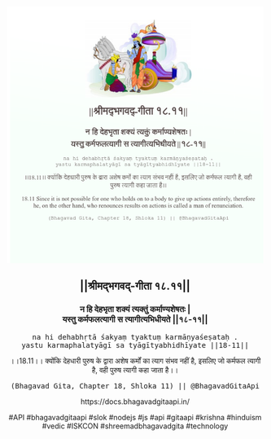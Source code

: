 <img src="../../asset/BG_18_11.png"/>
<center><h2>||श्रीमद्‍भगवद्‍-गीता १८.११||</h2>
<h3>न हि देहभृता शक्यं त्यक्तुं कर्माण्यशेषतः |<br/>यस्तु कर्मफलत्यागी स त्यागीत्यभिधीयते ||१८-११||</h3>
<pre>na hi dehabhṛtā śakyaṃ tyaktuṃ karmāṇyaśeṣataḥ .<br/>yastu karmaphalatyāgī sa tyāgītyabhidhīyate ||18-11||</pre>
<p>।।18.11।। क्योंकि देहधारी पुरुष के द्वारा अशेष कर्मों का त्याग संभव नहीं है, इसलिए जो कर्मफल त्यागी है, वही पुरुष त्यागी कहा जाता है।।</p>
<pre>(Bhagavad Gita, Chapter 18, Shloka 11) || @BhagavadGitaApi</pre><p>https://docs.bhagavadgitaapi.in/</p><p>#API #bhagavadgitaapi #slok #nodejs #js #api #gitaapi #krishna #hinduism #vedic #ISKCON #shreemadbhagavadgita #technology</p></center>